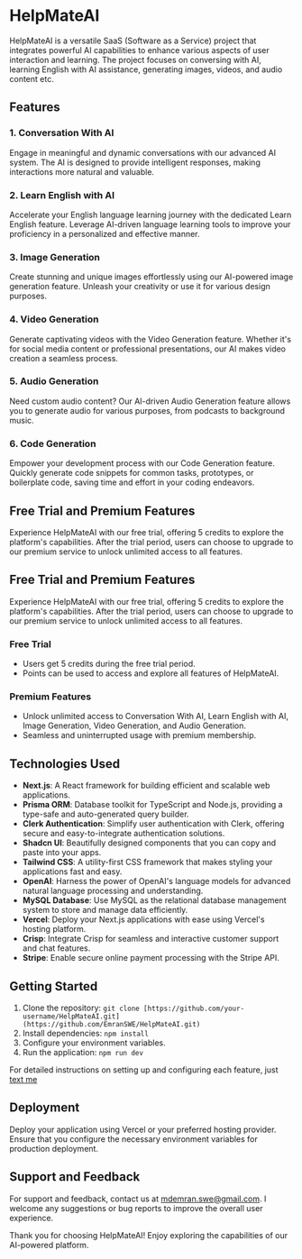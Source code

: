 # HelpMateAI 

HelpMateAI is a versatile SaaS (Software as a Service) project that integrates powerful AI capabilities to enhance various aspects of user interaction and learning. The project focuses on conversing with AI, learning English with AI assistance, generating images, videos, and audio content etc.

## Features

### 1. Conversation With AI
Engage in meaningful and dynamic conversations with our advanced AI system. The AI is designed to provide intelligent responses, making interactions more natural and valuable.

### 2. Learn English with AI
Accelerate your English language learning journey with the dedicated Learn English feature. Leverage AI-driven language learning tools to improve your proficiency in a personalized and effective manner.

### 3. Image Generation
Create stunning and unique images effortlessly using our AI-powered image generation feature. Unleash your creativity or use it for various design purposes.

### 4. Video Generation
Generate captivating videos with the Video Generation feature. Whether it's for social media content or professional presentations, our AI makes video creation a seamless process.

### 5. Audio Generation
Need custom audio content? Our AI-driven Audio Generation feature allows you to generate audio for various purposes, from podcasts to background music.

### 6. Code Generation
Empower your development process with our Code Generation feature. Quickly generate code snippets for common tasks, prototypes, or boilerplate code, saving time and effort in your coding endeavors.

## Free Trial and Premium Features

Experience HelpMateAI with our free trial, offering 5 credits to explore the platform's capabilities. After the trial period, users can choose to upgrade to our premium service to unlock unlimited access to all features.

## Free Trial and Premium Features

Experience HelpMateAI with our free trial, offering 5 credits to explore the platform's capabilities. After the trial period, users can choose to upgrade to our premium service to unlock unlimited access to all features.

### Free Trial
- Users get 5 credits during the free trial period.
- Points can be used to access and explore all features of HelpMateAI.

### Premium Features
- Unlock unlimited access to Conversation With AI, Learn English with AI, Image Generation, Video Generation, and Audio Generation.
- Seamless and uninterrupted usage with premium membership.

## Technologies Used

- **Next.js**: A React framework for building efficient and scalable web applications.
- **Prisma ORM**: Database toolkit for TypeScript and Node.js, providing a type-safe and auto-generated query builder.
- **Clerk Authentication**: Simplify user authentication with Clerk, offering secure and easy-to-integrate authentication solutions.
- **Shadcn UI**: Beautifully designed components that you can copy and paste into your apps.
- **Tailwind CSS**: A utility-first CSS framework that makes styling your applications fast and easy.
- **OpenAI**: Harness the power of OpenAI's language models for advanced natural language processing and understanding.
- **MySQL Database**: Use MySQL as the relational database management system to store and manage data efficiently.
- **Vercel**: Deploy your Next.js applications with ease using Vercel's hosting platform.
- **Crisp**: Integrate Crisp for seamless and interactive customer support and chat features.
- **Stripe**: Enable secure online payment processing with the Stripe API.

## Getting Started

1. Clone the repository: `git clone [https://github.com/your-username/HelpMateAI.git](https://github.com/EmranSWE/HelpMateAI.git)`
2. Install dependencies: `npm install`
3. Configure your environment variables.
4. Run the application: `npm run dev`

For detailed instructions on setting up and configuring each feature, just [text me](mdemran.swe@gmail.com)

## Deployment

Deploy your application using Vercel or your preferred hosting provider. Ensure that you configure the necessary environment variables for production deployment.

## Support and Feedback

For support and feedback, contact us at mdemran.swe@gmail.com. I welcome any suggestions or bug reports to improve the overall user experience.

Thank you for choosing HelpMateAI! Enjoy exploring the capabilities of our AI-powered platform.

